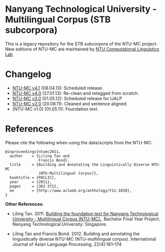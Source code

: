 Nanyang Technological University - Multilingual Corpus (STB subcorpora)
======

This is a legacy repository for the STB subcorpora of the NTU-MC project. New editions of NTU-MC are maintained by [NTU Computational Linguistics Lab](http://compling.hss.ntu.edu.sg/index.html)



Changelog
==========

* [NTU-MC v4.1](https://db.tt/DpqmJek4) (08.04.13): Scheduled release.
* [NTU-MC v4.0](https://db.tt/RmtK1gaL) (27.01.13): Re-clean and retagged from scratch.
* [NTU-MC v3.0](https://db.tt/kFzIKRQi) (01.05.12): Scheduled release for IJALP
* [NTU-MC v2.0](https://db.tt/A1HmkfAa) (20.08.11): Cleaned and sentence aligned.
* [NTU-MC v1.0] (01.05.11): Foundation text.



References
==========

Please cite the following when using the data/scripts from the NTU-MC:

```
@inproceedings{ntumc2011,
  author    = {Liling Tan and
               Francis Bond},
  title     = {Building and Annotating the Linguistically Diverse NTU-MC
               (NTU-Multilingual Corpus)},
  booktitle = {PACLIC},
  year      = {2011},
  pages     = {362-371},
  ee        = {http://www.aclweb.org/anthology/Y11-1038},
}
```

**Other References**:

* Liling Tan. 2011. [Building the foundation text for Nanyang Technological University - Multilingual Corpus (NTU-MC).](http://dr.ntu.edu.sg/bitstream/handle/10220/7790/Liling%20Tan.pdf). Bachelor Final Year Project. Nanyang Technological University: Singapore.

* Liling Tan and Francis Bond. 2012. Building and annotating the linguistically diverse NTU-MC (NTU-multilingual corpus). International Journal of Asian Language Processing, 22(4):161–174
